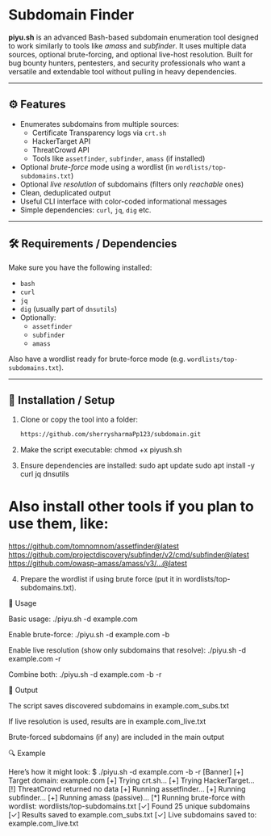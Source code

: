 # Subdomain Finder

**piyu.sh** is an advanced Bash-based subdomain enumeration tool designed to work similarly to tools like *amass* and *subfinder*. It uses multiple data sources, optional brute-forcing, and optional live-host resolution. Built for bug bounty hunters, pentesters, and security professionals who want a versatile and extendable tool without pulling in heavy dependencies.

---

## ⚙️ Features

- Enumerates subdomains from multiple sources:
  - Certificate Transparency logs via `crt.sh`
  - HackerTarget API
  - ThreatCrowd API
  - Tools like `assetfinder`, `subfinder`, `amass` (if installed)
- Optional *brute-force* mode using a wordlist (in `wordlists/top-subdomains.txt`)
- Optional *live resolution* of subdomains (filters only *reachable* ones)
- Clean, deduplicated output
- Useful CLI interface with color-coded informational messages
- Simple dependencies: `curl`, `jq`, `dig` etc.

---

## 🛠️ Requirements / Dependencies

Make sure you have the following installed:

- `bash`
- `curl`
- `jq`
- `dig` (usually part of `dnsutils`)
- Optionally:
  - `assetfinder`
  - `subfinder`
  - `amass`

Also have a wordlist ready for brute-force mode (e.g. `wordlists/top-subdomains.txt`).

---

## 📂 Installation / Setup

1. Clone or copy the tool into a folder:
   ```bash
   https://github.com/sherrysharmaPp123/subdomain.git

2. Make the script executable:
chmod +x piyush.sh

3. Ensure dependencies are installed:
sudo apt update
sudo apt install -y curl jq dnsutils
# Also install other tools if you plan to use them, like:
https://github.com/tomnomnom/assetfinder@latest
https://github.com/projectdiscovery/subfinder/v2/cmd/subfinder@latest
https://github.com/owasp-amass/amass/v3/...@latest

4. Prepare the wordlist if using brute force (put it in wordlists/top-subdomains.txt).

🚀 Usage

Basic usage:
./piyu.sh -d example.com

Enable brute-force:
./piyu.sh -d example.com -b

Enable live resolution (show only subdomains that resolve):
./piyu.sh -d example.com -r

Combine both:
./piyu.sh -d example.com -b -r

📁 Output

The script saves discovered subdomains in example.com_subs.txt

If live resolution is used, results are in example.com_live.txt

Brute-forced subdomains (if any) are included in the main output

🔍 Example

Here’s how it might look:
$ ./piyu.sh -d example.com -b -r
[Banner]
[+] Target domain: example.com
[+] Trying crt.sh...
[+] Trying HackerTarget...
[!] ThreatCrowd returned no data
[+] Running assetfinder...
[+] Running subfinder...
[+] Running amass (passive)...
[*] Running brute-force with wordlist: wordlists/top-subdomains.txt
[✓] Found 25 unique subdomains
[✓] Results saved to example.com_subs.txt
[✓] Live subdomains saved to: example.com_live.txt

